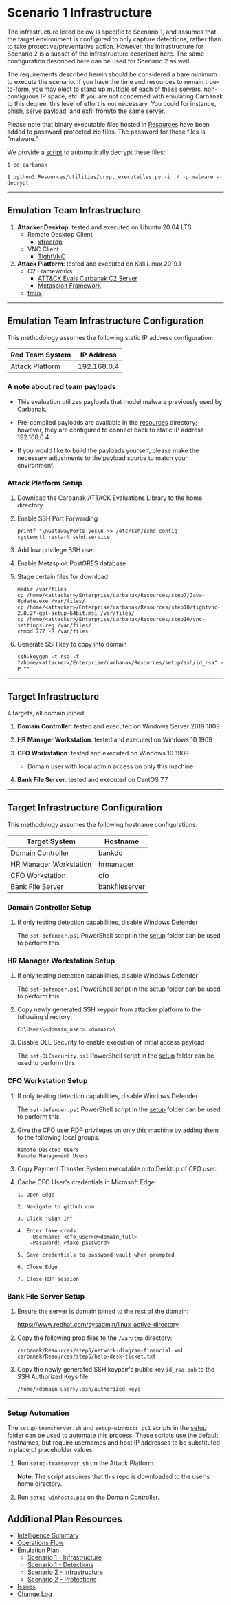 # Scenario 1 Infrastructure

The infrastructure listed below is specific to Scenario 1, and assumes that the target environment is configured to only capture detections, rather than to take protective/preventative action. However, the infrastructure for Scenario 2 is a subset of the infrastructure described here. The same configuration described here can be used for Scenario 2 as well.

The requirements described herein should be considered a bare minimum to execute the scenario.  If you have the time and resources to remain true-to-form, you may elect to stand up multiple of each of these servers, non-contiguous IP space, etc.  If you are not concerned with emulating Carbanak to this degree, this level of effort is not necessary.  You could for instance, phish, serve payload, and exfil from/to the same server.

Please note that binary executable files hosted in [Resources](/Enterprise/carbanak/Resources/) have been added to password protected zip files.  The password for these files is "malware."

We provide a [script](/Enterprise/carbanak/Resources/utilities/crypt_executables.py) to automatically decrypt these files:

```
$ cd carbanak

$ python3 Resources/utilities/crypt_executables.py -i ./ -p malware --decrypt
```

---

## Emulation Team Infrastructure

1. **Attacker Desktop**: tested and executed on Ubuntu 20.04 LTS
    - Remote Desktop Client
        - [xfreerdp](https://www.freerdp.com/)
    - VNC Client
        - [TightVNC](https://www.tightvnc.com/)
2. **Attack Platform**: tested and executed on Kali Linux 2019.1
    - C2 Frameworks
        - [ATT&CK Evals Carbanak C2 Server](/Enterprise/carbanak/Resources/utilities/carbanak_c2server/c2server/c2server.elf)
        - [Metasploit Framework](https://github.com/rapid7/metasploit-framework)
    - [tmux](https://github.com/tmux/tmux/wiki)

---

## Emulation Team Infrastructure Configuration

This methodology assumes the following static IP address configuration:

| Red Team System | IP Address |
| ------ | ------ |
| Attack Platform | 192.168.0.4 |

### A note about red team payloads

- This evaluation utilizes payloads that model malware previously used by Carbanak.

- Pre-compiled payloads are available in the [resources](/Enterprise/carbanak/Resources) directory; however, they are configured to connect back to static IP address 192.168.0.4.

- If you would like to build the payloads yourself, please make the necessary adjustments to the payload source to match your environment.


### Attack Platform Setup

1. Download the Carbanak ATTACK Evaluations Library to the home directory

2. Enable SSH Port Forwarding

    ```
    printf "\nGatewayPorts yes\n >> /etc/ssh/sshd_config
    systemctl restart sshd.service
    ```

3. Add low privilege SSH user

4. Enable Metasploit PostGRES database

5. Stage certain files for download

    ```
    mkdir /var/files
    cp /home/<attacker>/Enterprise/carbanak/Resources/step7/Java-Update.exe /var/files/
    cp /home/<attacker>/Enterprise/carbanak/Resources/step10/tightvnc-2.8.27-gpl-setup-64bit.msi /var/files/
    cp /home/<attacker>/Enterprise/carbanak/Resources/step10/vnc-settings.reg /var/files/
    chmod 777 -R /var/files
    ```

6. Generate SSH key to copy into domain

    ```
    ssh-keygen -t rsa -f "/home/<attacker>/Enterprise/carbanak/Resources/setup/ssh/id_rsa" -P ""
    ```

---

## Target Infrastructure

4 targets, all domain joined:

1. **Domain Controller**: tested and executed on Windows Server 2019 1809

2. **HR Manager Workstation**: tested and executed on Windows 10 1909

3. **CFO Workstation**: tested and executed on Windows 10 1909

    - Domain user with local admin access on only this machine

4. **Bank File Server**: tested and executed on CentOS 7.7

---

## Target Infrastructure Configuration

This methodology assumes the following hostname configurations:

| Target System | Hostname |
| ------ | ------ |
| Domain Controller | bankdc |
| HR Manager Workstation | hrmanager |
| CFO Workstation | cfo |
| Bank File Server | bankfileserver|

### Domain Controller Setup

1. If only testing detection capabilities, disable Windows Defender

    The `set-defender.ps1` PowerShell script in the [setup](/Enterprise/carbanak/Resources/setup) folder can be used to perform this.

### HR Manager Workstation Setup

1. If only testing detection capabilities, disable Windows Defender

    The `set-defender.ps1` PowerShell script in the [setup](/Enterprise/carbanak/Resources/setup) folder can be used to perform this.

2. Copy newly generated SSH keypair from attacker platform to the following directory:
    ```
    C:\Users\<domain_user>.<domain>\
    ```

3. Disable OLE Security to enable execution of initial access payload

    The `set-OLEsecurity.ps1` PowerShell script in the [setup](/Enterprise/carbanak/Resources/setup) folder can be used to perform this.

### CFO Workstation Setup

1. If only testing detection capabilities, disable Windows Defender

    The `set-defender.ps1` PowerShell script in the [setup](/Enterprise/carbanak/Resources/setup) folder can be used to perform this.

2. Give the CFO user RDP privileges on only this machine by adding them to the following local groups:
    ```
    Remote Desktop Users
    Remote Management Users
    ```

3. Copy Payment Transfer System executable onto Desktop of CFO user.

4. Cache CFO User's credentials in Microsoft Edge:
    ```
    1. Open Edge

    2. Navigate to github.com

    3. Click "Sign In"

    4. Enter fake creds:
        -Username: <cfo_user>@<domain_full>
        -Password: <fake_password>

    5. Save credentials to password vault when prompted

    6. Close Edge

    7. Close RDP session
    ```


### Bank File Server Setup

1. Ensure the server is domain joined to the rest of the domain:

    https://www.redhat.com/sysadmin/linux-active-directory

2. Copy the following prop files to the `/var/tmp` directory:
    ```
    carbanak/Resources/step5/network-diagram-financial.xml
    carbanak/Resources/step5/help-desk-ticket.txt
    ```

3. Copy the newly generated SSH keypair's public key `id_rsa.pub` to the SSH Authorized Keys file:

    `/home/<domain_user>/.ssh/authorized_keys`

---

### Setup Automation

The `setup-teamsherver.sh` and `setup-winhosts.ps1` scripts in the [setup](/Enterprise/carbanak/Resources/setup) folder can be used to automate this process.
These scripts use the default hostnames, but require usernames and host IP addresses to be substituted in place of placeholder values.

1. Run `setup-teamserver.sh` on the Attack Platform.

    **Note**: The script assumes that this repo is downloaded to the <attacker> user's home directory.

2. Run `setup-winhosts.ps1` on the Domain Controller.

## Additional Plan Resources

- [Intelligence Summary](/carbanak/Intelligence_Summary.md)
- [Operations Flow](/carbanak/Operations_Flow.md)
- [Emulation Plan](/carbanak/Emulation_Plan)
  - [Scenario 1 - Infrastructure](/carbanak/Emulation_Plan/Scenario_1/Infrastructure.md)
  - [Scenario 1 - Detections](/carbanak/Emulation_Plan/Scenario_1)
  - [Scenario 2 - Infrastructure](/carbanak/Emulation_Plan/Scenario_2/Infrastructure.md)
  - [Scenario 2 - Protections](/carbanak/Emulation_Plan/Scenario_2)
- [Issues](https://github.com/attackevals/ael/issues)
- [Change Log](/carbanak/CHANGE_LOG.md)
